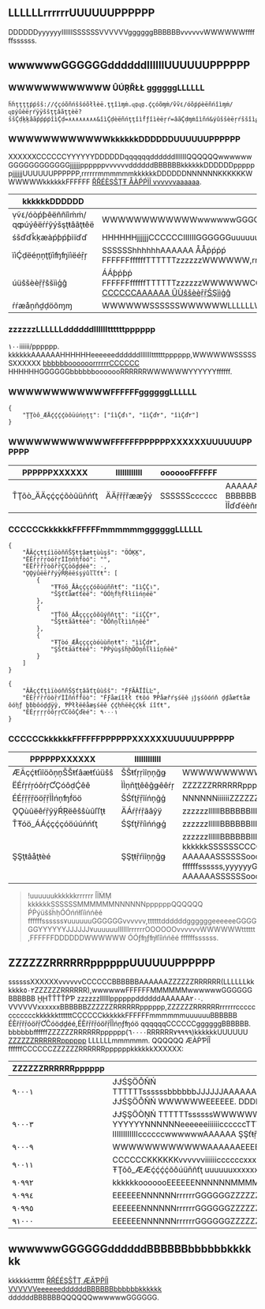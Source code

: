 ## LLLLLLrrrrrrUUUUUUPPPPPP
DDDDDDyyyyyyIIIIIISSSSSSVVVVVVggggggBBBBBBvvvvvvWWWWWWffffffssssss.

## wwwwwwGGGGGGddddddIIIIIIUUUUUUPPPPPP
### WWWWWWWWWWWW ÛÚŖŘŁŁ ggggggLLLLLL
```
ḧḣţţţţṕṕŝš://ḉçóõñńŝšóõłƚèë.ţţîìɱṁ.ɋȹɋȹ.ḉçóõɱṁ/ṽṽ٤/óõṕṕèëñńîìɱṁ/ɋȹýûèëŗŕÿÿŝšţţâãţţèë?ŝšḈḍḵḵâãṕṕṕṕîìḈḍ=٨٨٨٨٨٨٨٨&îìḈḍèëñńţţîìḟƒîìèëŗŕ=âãḈḍɱṁîìñń&ýûŝšèëŗŕŝšîìǥǥ=ẍẍẍẍẍẍ&ŗŕâãñńḈḍóõɱṁ=٩٩٩٩٩٩٩٩&ḉçóõñńţţèëñńţţţţÿÿṕṕèë=ʝĵŝšóõñń
```
### WWWWWWWWWWWWkkkkkkDDDDDDUUUUUUPPPPPP

XXXXXXCCCCCCYYYYYYDDDDDDqqqqqqddddddIIIIIIQQQQQQwwwwwwGGGGGGGGGGGGjjjjjjppppppvvvvvvddddddBBBBBBkkkkkkDDDDDDppppppjjjjjjUUUUUUPPPPPP,rrrrrrmmmmmmkkkkkkDDDDDDNNNNNNKKKKKKWWWWWWkkkkkkFFFFFF [ŘŘÉÈŞŠŢŦ ÅÀṔṔÏÍ vvvvvvaaaaaa](ḩḧţţţţƥƥşŝ://çḉƚľóôùüḈḏ.ţţèëńňçḉèëńňţţ.çḉóôɱṁ/Ḉḏóôçḉùüɱṁèëńňţţ/ƥƥŕŗóôḈḏùüçḉţţ/٢٦٩/١٥١٩).

| kkkkkkDDDDDD               | UUUUUUPPPPPP                                 |
| ------------------ | ------------------------------------ |
| ṿṽ٤/óòṕƥêëññîìḿṁ/ɋȹúýêëŕŕŷýšşţŧâãţŧêë  | WWWWWWWWWWWWwwwwwwGGGGGG                             |
| śšďďǩḳæàṕƥṕƥìïďď           | HHHHHHjjjjjjCCCCCCIIIIIIGGGGGGuuuuuukkkkkkrrrrrr ÍÏḾṂ xxxxxxTTTTTTSSSSSSwwwwwwVVVVVVBBBBBB ŚŚḒḐĶḴÃÆṕƥṕƥÍÏḒḐ |
| ïìḈḍëéņņţţïìʩʩïìëéṝŗ         | SSSSSShhhhhhAAAAAA ÅÅṗṕṗṕ FFFFFFffffffTTTTTTzzzzzzWWWWWW,rrrrrrmmmmmmNNNNNNKKKKKKWWWWWWkkkkkkUUUUUU [ÅÅṗṕṗṕ FFFFFFffffffTTTTTT](ḧḥţţţţṗṕŝš://çḉľƚöòùýḈḍ.ţţëéņņçḉëéņņţţ.çḉöòɱɱ/Ḉḍöòçḉùýɱɱëéņņţţ/ṗṕṝŗöòḈḍùýçḉţţ/٢٦٩/٣١٩٩٩#äáṗṕṗṕ-.ÈÈ٧.ÅÅÈÈ.ÅÅ١.ÈÈ٧.٩٠.٨٦.ÈÈ٥.٩١.٩٨)                |
| úüŝšèèṝṝŝšììģĝ            | ÁÁƥṗƥṗ FFFFFFffffffTTTTTTzzzzzzWWWWWWCCCCCCAAAAAABBBBBBttttttjjjjjj,kkkkkkmmmmmmzzzzzzrrrrrrWWWWWWkkkkkkUUUUUU [CCCCCCAAAAAA ÛÙŝšèèṝṝŚŞììģĝ](ḥḧŧŧŧŧƥṗŝš://ḉḉƚƚòóúüḍď.ŧŧèèņñḉḉèèņñŧŧ.ḉḉòóṁɱ/ḍďòóḉḉúüṁɱèèņñŧŧ/ƥṗṝṝòóḍďúüḉḉŧŧ/٢٦٩/٣٢٦٨٨)    |
| ŕŕæåņñḏḍöõɱɱ             | WWWWWWSSSSSSWWWWWWLLLLLLWWWWWWBBBBBB٣٢hhhhhhuuuuuuNNNNNNWWWWWWFFFFFFDDDDDD                 |

### zzzzzzLLLLLLddddddIIIIIIttttttpppppp

١٠٠iiiiii/pppppp. kkkkkkAAAAAAHHHHHHeeeeeeddddddIIIIIIttttttpppppp,WWWWWWSSSSSSXXXXXX [bbbbbboooooorrrrrrCCCCCC](ḥḥţţţţṗṕšś://ḉçƚłôôúýḈḏ.ţţèëňñḉçèëňñţţ.ḉçôôṁṁ/Ḉḏôôḉçúýṁṁèëňñţţ/ṗṕřŗôôḈḏúýḉçţţ/٢٦٩/٣٩١٦#řŗèëšśţţ-åàṗṕíï-.ÊÈ٨.ḆɃƁ٠.٨٣.ÊÈ٧.٩٤.ÆÅ٨.ÊÈ٩.ÆÅ٢.٩١.ÊÈ٧.٨ÊÈ.٨٧.ÊÈ٨.ḆɃƁ٠.٨٣.ÊÈ٦.٩٥.ḆɃƁ٤) HHHHHHGGGGGGbbbbbbooooooRRRRRRWWWWWWYYYYYYffffff.

### WWWWWWWWWWWWFFFFFFggggggLLLLLL
```
{
    "ŢŢòô_ÆÄḉḉḉḉòôüúńņţţ": ["îìḈď١", "îìḈď٢", "îìḈď٢"]
}

```

### WWWWWWWWWWWWFFFFFFPPPPPPXXXXXXUUUUUUPPPPPP

| PPPPPPXXXXXX | IIIIIIIIIIII | ooooooFFFFFF | UUUUUUPPPPPP |
|---------|---------|---------|---------|
| ŤŢõò_ÄÄçḉçḉõòûüñńťţ | ÄÄṝřṝřææẙý | SSSSSScccccc |AAAAAAEEEEEEjjjjjjKKKKKKCCCCCCAAAAAA ÌÎďďéèñńťţîîƒḟîîéèṝř BBBBBBvvvvvvWWWWWWffffffssssss,NNNNNNiiiiiizzzzzzmmmmmmjjjjjjKKKKKK٥٠٠tttttt ÌÎďďéèñńťţîîƒḟîîéèṝř BBBBBBffffffssssss  |

### CCCCCCkkkkkkFFFFFFmmmmmmggggggLLLLLL

```
{
    "ÅÃḉçŧţíìöòňñŠŞŧţâæŧţùùşš": "ÖÓĶḴ",
    "ËÊṝŗṝŗòóṝŗÌÌņńʩḟòó": "",
    "ÊËřṝřṝòõřṝÇÇòõḏḍéè": ٠,
    "ǪǪýûëëřřýÿŘŖëëśşýûľľťŧ": [
        {
            "ŦŦóõ_ÅÀçḉçḉóõùúññŧť": "îìḈḈ١",
            "ŠŞťťåæťťèë": "ÖÓʩḟʩḟłƚíìńņéë"
        },
        {
            "ŢŤôõ_ÁÅççççôõûýñňţţ": "ïíḈḈ٢",
            "ŠŞŧŧâãŧŧéè": "ÔÕňņľłììňņêé"
        },
        {
            "ŦŢòó_ÆÅççççòóùùñņŧŧ": "ììḈḍ٣",
            "ŞŚťŧáäťŧèê": "ṔṔýùşŝḧḩÖÖņñľƚìíņñèê"
        }
    ]
}

```
```
{
    "ÂÄçḉťţìïòóňñŚŞťţâãťţûùŝŝ": "ḞƑÃÂÏÍĹĿ",
    "ÊÈṝŕṝŕöòṝŕÌÌñńḟḟöò": "ḞƑåæíîłł ťŧôó ƤṔåæřŕşśëê ɉĵşśôóńň ḏḏåæťŧåæ ôóʩƒ ḇḃḅôóḏḏÿŷ, ƤṔłłëêåæşśëê ḉḉḥḣëêḉḉḳǩ íîťŧ",
    "ÈÉŗŗŗŗôôŗŗƇƇôôḈďèé": ٩٠٠٠١
}
```

### CCCCCCkkkkkkFFFFFFPPPPPPXXXXXXUUUUUUPPPPPP

| PPPPPPXXXXXX | IIIIIIIIIIII | UUUUUUPPPPPP |
|---------|---------|---------|
| ÆÃçḉŧťìîöõņņŠŠŧťâæŧťúüŝŝ | ŠŠŧťŗŗìîņņğǥ | WWWWWWWWWWWWYYYYYYffffffBBBBBBttttttOOOOOO,“ÖÒḴḴ” CCCCCCggggggYYYYYYffffffAAAAAALLLLLL,“ƑḞÆÃÏÎĻĻ” CCCCCCggggggAAAAAAOOOOOO |
| ËÉŕŗŕŗóôŕŗƇÇóôḍḈêê|	ÌÌņñţţêêĝǥêêŕŗ	|ZZZZZZRRRRRRpppppp,٠CCCCCCggggggAAAAAALLLLLL,XXXXXX٠CCCCCCggggggAAAAAAOOOOOO |
| ÉÉṝṝṝṝööṝṝÌÌńņʩḟöö | ŠŚťţṝṝîíńņğģ  | NNNNNNiiiiiiZZZZZZRRRRRRrrrrrrcccccc |
| ǪǪùûëêŕṝŷÿŔŖëêŝŝùûľľţŧ | ÄÁŕṝŕṝãâŷÿ | zzzzzzllllllBBBBBBIIIIIISSSSSSVVVVVVeeeeeeffffffssssssttttttEEEEEELLLLLLrrrrrrcccccc |
| ŤŦóö_ÁÁḉçḉçóöúúńńťţ | ŚŞťţřříìńńǥģ |zzzzzzllllllBBBBBBIIIIIISSSSSSBBBBBB ÏÏḈďêéńńťţíìʩḟíìêéřř  |
| ŞŞţŧâåţŧèé | ŞŞţŧṝŕìîņņḡǥ | zzzzzzllllllBBBBBBIIIIIISSSSSSffffffssssss,xxxxxxggggggaaaaaaZZZZZZBBBBBBffffffssssssCCCCCC: <ḇḃḇŗŗ>١."ÕÒñňľłíîñňêê": AAAAAASSSSSSoooooovvvvvvWWWWWWkkkkkkjjjjjjuuuuuukkkkkkrrrrrr ÌÏḾṂ kkkkkkSSSSSSCCCCCCFFFFFFGGGGGGwwwwww<ḃḇḃŕŕ>٢."ṔƤùúšśḩḣÓÕņñľłìîņñéè": ïíÔÒŞŞ jjjjjj ÁÀňñďḈŕŕòòïíďḈ AAAAAASSSSSSooooooUUUUUURRRRRRkkkkkkSSSSSSDDDDDDDDDDDDJJJJJJUUUUUUYYYYYYDDDDDDmmmmmmBBBBBBAAAAAAssssssxxxxxxggggggeeeeee,DDDDDDWWWWWW ƤṔüüşŝḥḣÔÒňñľƚïíňñëê ffffffssssss,yyyyyyGGGGGGccccccrrrrrrRRRRRRppppppwwwwwwbbbbbbiiiiiiccccccBBBBBBaaaaaaeeeeeeyyyyyyVVVVVV<ḅḅḇŕŕ>٣."ÖÓƒḟƒḟłľïíńñëê": AAAAAASSSSSSooooooBBBBBBPPPPPPUUUUUUqqqqqqvvvvvvWWWWWWDDDDDDGGGGGGAAAAAASSSSSSooooooTTTTTTWWWWWWNNNNNNiiiiiivvvvvvWWWWWWJJJJJJ٧uuuuuuIIIIIIrrrrrrOOOOOOvvvvvvWWWWWWtttttt|

>!uuuuuukkkkkkrrrrrr ÎÏṀṂ kkkkkkSSSSSSMMMMMMNNNNNNppppppQQQQQQ ṔṖýüššḧḥÓÓńńłľíìńńêé ffffffssssss٧uuuuuuGGGGGGvvvvvv,ttttttddddddggggggeeeeeeGGGGGGYYYYYYJJJJJJ٧uuuuuuIIIIIIrrrrrrOOOOOOvvvvvvWWWWWWtttttt,FFFFFFDDDDDDWWWWWW ÓÓƒʩƒʩłľíìńńêé ffffffssssss.

## ZZZZZZRRRRRRppppppUUUUUUPPPPPP
ssssssXXXXXXvvvvvvCCCCCCBBBBBBAAAAAAZZZZZZRRRRRR(LLLLLLkkkkkk٥٠٢ZZZZZZRRRRRR),wwwwwwFFFFFFMMMMMMwwwwwwGGGGGGBBBBBB ḪḨŤŤŤŤṖƤ zzzzzzllllllppppppddddddAAAAAA٢٠٠. VVVVVVxxxxxxBBBBBBZZZZZZRRRRRRpppppp,ZZZZZZRRRRRRrrrrrrcccccccccccckkkkkkttttttCCCCCCkkkkkkFFFFFFmmmmmmuuuuuuBBBBBB ÉÈřṝřṝóöřṝƇĈóöḍḏéé,ÉÈřṝřṝóöřṝÎÌńņƒʩóö qqqqqqCCCCCCggggggBBBBBB.
bbbbbbffffffZZZZZZRRRRRRpppppp(٦٠٠٠٠RRRRRR٧٩٩٩٩)kkkkkkUUUUUU [ZZZZZZRRRRRRpppppp](ḧḣŧţŧţƥṕŝś://ççƚłôöüûḏḍ.ŧţëêñňççëêñňŧţ.ççôöɱṁ/ḏḍôöççüûɱṁëêñňŧţ/ƥṕŗṝôöḏḍüûççŧţ/٢٦٩/١٦٧١) LLLLLLmmmmmm.
QQQQQQ ÆÀṖƤÏÎ ffffffCCCCCCZZZZZZRRRRRRppppppkkkkkkXXXXXX:

| ZZZZZZRRRRRRpppppp | zzzzzzHHHHHHUUUUUUPPPPPP|
|---------|---------|
| ٩٠٠٠١ | ɈɈŚŞÖÔÑŃ TTTTTTssssssbbbbbbJJJJJJAAAAAAOOOOOO,WWWWWWNNNNNNjjjjjjWWWWWWWWWWWWFFFFFFccccccwwwwwwNNNNNNeeeeee ɈɈŚŞÖÔÑŃ WWWWWWEEEEEE. DDDDDDGGGGGG ŦŦöõ_ÄÀḉçḉçöõúùňņŧŧ ccccccuuuuuuDDDDDDhhhhhh|
| ٩٠٠٠٣ | ɈɈŞŞÖÒŅŃ TTTTTTssssssWWWWWWWWWWWWFFFFFFuuuuuu ŤŢöö_ÁÁḉçḉçööûûńňťŧ YYYYYYNNNNNNeeeeeeiiiiiiccccccTTTTTTssssssGGGGGGOOOOOO,WWWWWWNNNNNNjjjjjj ŤŢöö_ÁÁḉçḉçööûûńňťŧ IIIIIIIIIIIIccccccwwwwwwAAAAAA ŞŞťŧṝŗííńňǥǥ |
| ٩٠٠٠٩ |WWWWWWWWWWWWAAAAAAEEEEEE ÃÃṕƥṕƥ FFFFFFffffffTTTTTTaaaaaajjjjjj|
| ٩٠٠١١ |CCCCCCKKKKKKvvvvvviiiiiiccccccxxxxxxxxxxxxzzzzzzWWWWWWMMMMMMtttttt٥٠٠,WWWWWWaaaaaaMMMMMM ŦŢõô_ÆÆḉḉḉḉõôúüňñťţ uuuuuuxxxxxxxxxxxxzzzzzzWWWWWWDDDDDDKKKKKK|
| ٩٠٩٩٢ |kkkkkkooooooEEEEEENNNNNNMMMMMMGGGGGG,WWWWWWIIIIIIBBBBBB|
| ٩٠٩٩٤ |EEEEEENNNNNNrrrrrrGGGGGGZZZZZZRRRRRR,WWWWWWIIIIIIBBBBBB|
| ٩٠٩٩٥ |EEEEEENNNNNNrrrrrrGGGGGGZZZZZZRRRRRR,WWWWWWIIIIIIBBBBBB|
| ٩١٠٠٠ |EEEEEENNNNNNrrrrrrGGGGGGZZZZZZRRRRRR,WWWWWWIIIIIIBBBBBB|

## wwwwwwGGGGGGddddddBBBBBBbbbbbbkkkkkk
kkkkkktttttt [ŘŔÉÉŞŠŤŢ ÆÄƤṖÍÌ VVVVVVeeeeeeddddddBBBBBBbbbbbbkkkkkk](ḣḣŧţŧţƥƥŝś://áåṽṿḉḉ.ȹʠḉḉƚłõöýúḍḈ.ḉḉõöɱṁ/ííɱṁ/ÆÄƤṖÍÌŤŢèêŝśŧţèêṝṝ/ÆÄƤṖÍÌŤŢèêŝśŧţèêṝṝ.ḣḣŧţɱṁƚł#ṽṿ٤/õöƥƥèêñńííɱṁ/ȹʠýúèêṝṝýýŝśŧţáåŧţèê) ddddddBBBBBBQQQQQQwwwwwwGGGGGG.

